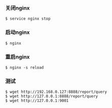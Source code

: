 ### 关闭nginx
	$ service nginx stop

### 启动nginx
	$ nginx
### 重启nginx
	$ nginx -s reload

### 测试
	$ wget http://192.168.0.127:8888/report/query
	$ wget http://127.0.0.1:8888/report/query
	$ wget http://127.0.0.1:9001
